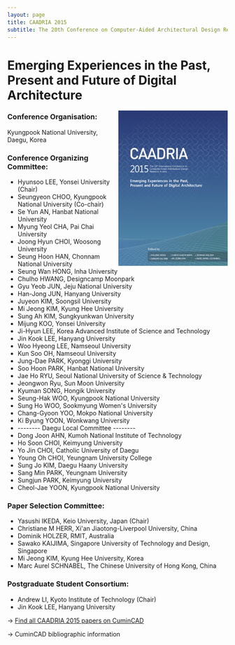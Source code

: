 ```yaml
---
layout: page
title: CAADRIA 2015
subtitle: The 20th Conference on Computer-Aided Architectural Design Research in Asia. Daegu, Korea.
---
```


# Emerging Experiences in the Past, Present and Future of Digital Architecture

<img src="./caadria_cover_2015.jpg" width="250" align="right" />

### Conference Organisation:
Kyungpook National University, Daegu, Korea

### Conference Organizing Committee:
* Hyunsoo LEE, Yonsei University (Chair)
* Seungyeon CHOO, Kyungpook National University (Co-chair)
* Se Yun AN, Hanbat National University
* Myung Yeol CHA, Pai Chai University
* Joong Hyun CHOI, Woosong University
* Seung Hoon HAN, Chonnam National University
* Seung Wan HONG, Inha University
* Chulho HWANG, Designcamp Moonpark
* Gyu Yeob JUN, Jeju National University
* Han-Jong JUN, Hanyang University
* Juyeon KIM, Soongsil University
* Mi Jeong KIM, Kyung Hee University
* Sung Ah KIM, Sungkyunkwan University
* Mijung KOO, Yonsei University
* Ji-Hyun LEE, Korea Advanced Institute of Science and Technology
* Jin Kook LEE, Hanyang University
* Woo Hyeong LEE, Namseoul University
* Kun Soo OH, Namseoul University
* Jung-Dae PARK, Kyonggi University
* Soo Hoon PARK, Hanbat National University
* Jae Ho RYU, Seoul National University of Science & Technology
* Jeongwon Ryu, Sun Moon University
* Kyuman SONG, Hongik University
* Seung-Hak WOO, Kyungpook National University
* Sung Ho WOO, Sookmyung Women's University
* Chang-Gyoon YOO, Mokpo National University
* Ki Byung YOON, Wonkwang University
* -------- Daegu Local Committee --------
* Dong Joon AHN, Kumoh National Institute of Technology
* Ho Soon CHOI, Keimyung University
* Yo Jin CHOI, Catholic University of Daegu
* Young Oh CHOI, Yeungnam University College
* Sung Jo KIM, Daegu Haany University
* Sang Min PARK, Yeungnam University
* Sungjun PARK, Keimyung University
* Cheol-Jae YOON, Kyungpook National University

### Paper Selection Committee:
* Yasushi IKEDA, Keio University, Japan (Chair)
* Christiane M HERR, Xi'an Jiaotong-Liverpool University, China
* Dominik HOLZER, RMIT, Australia
* Sawako KAIJIMA, Singapore University of Technology and Design, Singapore
* Mi Jeong KIM, Kyung Hee University, Korea
* Marc Aurel SCHNABEL, The Chinese University of Hong Kong, China

### Postgraduate Student Consortium:
* Andrew LI, Kyoto Institute of Technology (Chair)
* Jin Kook LEE, Hanyang University

&rarr; [Find all CAADRIA 2015 papers on CuminCAD](http://papers.cumincad.org/cgi-bin/works/Search?search=series%3ACAADRIA+year%3A2015)

&rarr; CuminCAD bibliographic information
